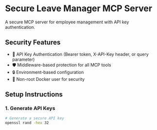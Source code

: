 # Secure Leave Manager MCP Server

A secure MCP server for employee management with API key authentication.

## Security Features

- 🔐 API Key Authentication (Bearer token, X-API-Key header, or query parameter)
- 🛡️ Middleware-based protection for all MCP tools
- 🔒 Environment-based configuration
- 👤 Non-root Docker user for security

## Setup Instructions

### 1. Generate API Keys

```bash
# Generate a secure API key
openssl rand -hex 32